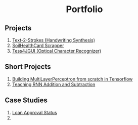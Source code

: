 <h1 align="center">Portfolio</h1>

## Projects
1. [Text-2-Strokes (Handwriting Synthesis)](https://github.com/rahul96rajan/text-2-strokes)
2. [SoilHealthCard Scrapper](https://github.com/rahul96rajan/SHC-scrapper)
3. [Tess4JGUI (Optical Character Recognizer)](https://github.com/rahul96rajan/tess4jGUI)

## Short Projects
1. [Building MultiLayerPerceptron from scratch in Tensorflow](https://github.com/rahul96rajan/short_projects/blob/main/MLP_from_scratch_in_TF.ipynb)
2. [Teaching RNN Addition and Subtraction](https://github.com/rahul96rajan/short_projects/blob/main/Simple_RNN.ipynb)

## Case Studies
1. [Loan Approval Status](https://github.com/rahul96rajan/ML-case-studies/blob/master/Loan-Prediction-Case-Study.ipynb)
2. 
